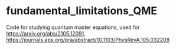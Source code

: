 # fundamental_limitations_QME
Code for studying quantum master equations, used for https://arxiv.org/abs/2105.12091, https://journals.aps.org/pra/abstract/10.1103/PhysRevA.105.032208
